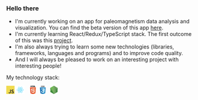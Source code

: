 ### Hello there

- I'm currently working on an app for paleomagnetism data analysis and visualization. You can find the beta version of this app [here](https://github.com/I194/PMTools).
- I'm currently learning React/Redux/TypeScript stack. The first outcome of this was this [project](https://github.com/I194/ya-react-burger).
- I'm also always trying to learn some new technologies (libraries, frameworks, languages and programs) and to improve code quality. 
- And I will always be pleased to work on an interesting project with interesting people!

My technology stack: 

<img src="https://raw.githubusercontent.com/github/explore/80688e429a7d4ef2fca1e82350fe8e3517d3494d/topics/javascript/javascript.png" alt="" height="22"/> <img src="https://raw.githubusercontent.com/github/explore/80688e429a7d4ef2fca1e82350fe8e3517d3494d/topics/react/react.png" alt="" height="22"/> <img src="https://avatars.githubusercontent.com/u/13409222?s=200&v=4" alt="" height="22"/> <img src="https://avatars.githubusercontent.com/u/15981345?s=200&v=4" alt="" height="22"/>
<img src="https://raw.githubusercontent.com/github/explore/80688e429a7d4ef2fca1e82350fe8e3517d3494d/topics/html/html.png" alt="" height="22"/>
<img src="https://raw.githubusercontent.com/github/explore/80688e429a7d4ef2fca1e82350fe8e3517d3494d/topics/css/css.png" alt="" height="22"/>
<img src="https://user-images.githubusercontent.com/49840874/140045512-c932b25d-dc6f-448f-8b88-67b0f8bb6251.png" alt="" height="22"/>
<img src="https://raw.githubusercontent.com/github/explore/80688e429a7d4ef2fca1e82350fe8e3517d3494d/topics/nodejs/nodejs.png" alt="" height="22"/>
<img src="https://avatars.githubusercontent.com/u/1525981?s=200&v=4" alt="" height="22"/>

<!--
**I194/I194** is a ✨ _special_ ✨ repository because its `README.md` (this file) appears on your GitHub profile.

Here are some ideas to get you started:

- 🔭 I’m currently working on ...
- 🌱 I’m currently learning ...
- 👯 I’m looking to collaborate on ...
- 🤔 I’m looking for help with ...
- 💬 Ask me about ...
- 📫 How to reach me: ...
- 😄 Pronouns: ...
- ⚡ Fun fact: ...
-->
